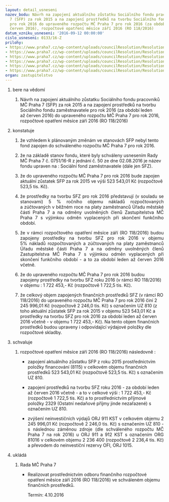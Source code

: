 ```yaml
---
layout: detail_usneseni
nazev_bodu: Návrh na zapojení aktuálního zůstatku Sociálního fondu pracovníků MČ Praha
  7 (SFP) za rok 2015 a na zapojení prostředků na tvorbu Sociálního fondu zaměstnavatele
  pro rok 2016 do upraveného rozpočtu MČ Praha 7 pro rok 2016 (za období leden až
  červen 2016), rozpočtové opatření měsíce září 2016 (RO 118/2016)
datum_vzniku_usneseni: '2016-09-12 00:00:00'
cislo_usneseni: 0133/16-Z
prilohy:
- https://www.praha7.cz/wp-content/uploads/councilResolution/Resolutions/27469/export/Duvodovazprava~103745.docx
- https://www.praha7.cz/wp-content/uploads/councilResolution/Resolutions/27469/export/PodkladyspravniradySFZ_tvorba2016_obdobi_leden_az_cerven_2016~103744.pdf
- https://www.praha7.cz/wp-content/uploads/councilResolution/Resolutions/27469/export/IS_ORJ_911_Zapojenizustatku_SFP_2015_Pozadaveknarozpoctoveopatreni~103743.pdf
- https://www.praha7.cz/wp-content/uploads/councilResolution/Resolutions/27469/export/KontrolnisestavaGINISORG81016~103742.pdf
- https://www.praha7.cz/wp-content/uploads/councilResolution/Resolutions/27469/export/UsneseniRMC_0822_16_R~103741.pdf
- https://www.praha7.cz/wp-content/uploads/councilResolution/Resolutions/27469/export/export~301567.pdf
organ: zastupitelstvo
---
```

<OL class=urzList_view id=urzList>
<LI class=urzClass1><SPAN name="1">bere na vědomí</SPAN> 
<OL class=urzOlClass>
<LI class=urzClass2 style="TEXT-ALIGN: left"><SPAN>
<P>Návrh na zapojení aktuálního zůstatku Sociálního fondu pracovníků MČ Praha 7 (SFP) za rok 2015&nbsp;a na zapojení prostředků na tvorbu Sociálního fondu zaměstnavatele pro rok 2016 (za období leden až&nbsp;červen 2016)&nbsp;do upraveného rozpočtu MČ Praha 7 pro rok 2016, rozpočtové opatření měsíce září 2016 (RO 118/2016)</P></SPAN></LI></OL></LI>
<LI class=urzClass1><SPAN name="6">konstatuje</SPAN> 
<OL class=urzOlClass>
<LI class=urzClass2 style="TEXT-ALIGN: left"><SPAN>
<P>že vzhledem k plánovaným změnám&nbsp;ve&nbsp;stanovách SFP nebyl tento fond zapojen do schváleného rozpočtu MČ Praha 7 pro&nbsp;rok 2016.</P></SPAN></LI>
<LI class=urzClass2 style="TEXT-ALIGN: left"><SPAN>
<P>že na základě stanov fondu, které byly schváleny usnesením Rady MČ Praha 7 č. 0751/16-R z jednání č. 50 ze dne 02.08.2016 je název fondu upraven na : Sociální fond zaměstnavatele (dále jen SFZ).</P></SPAN></LI>
<LI class=urzClass2 style="TEXT-ALIGN: left"><SPAN>
<P>že do upraveného rozpočtu MČ Praha 7&nbsp;pro rok&nbsp;2016 bude zapojen aktuální zůstatek SFP za rok 2015&nbsp;ve výši&nbsp;523 543,01 Kč (rozpočtově 523,5 tis. Kč).&nbsp;</P></SPAN></LI>
<LI class=urzClass2 style="TEXT-ALIGN: justify"><SPAN>
<P style="TEXT-ALIGN: justify" data-mce-style="text-align: justify;">že prostředky na tvorbu SFZ&nbsp;pro rok 2016&nbsp;představují (v souladu se stanovami)&nbsp;5 % ročního objemu nákladů rozpočtovaných a&nbsp;zúčtovaných v&nbsp;běžném roce na platy zaměstnanců Úřadu městské části Praha 7 a na odměny uvolněných členů Zastupitelstva MČ Praha 7 s výjimkou odměn vyplacených při skončení funkčního období.</P></SPAN></LI>
<LI class=urzClass2 style="TEXT-ALIGN: justify"><SPAN>
<P style="TEXT-ALIGN: justify" data-mce-style="text-align: justify;">že v rámci rozpočtového opatření měsíce září (RO 118/2016) budou zapojeny prostředky na tvorbu SFZ pro rok 2016&nbsp;v objemu 5%&nbsp;nákladů rozpočtovaných a&nbsp;zúčtovaných na platy zaměstnanců Úřadu městské části Praha 7 a na odměny uvolněných členů Zastupitelstva MČ Praha 7 s výjimkou odměn vyplacených při skončení funkčního období&nbsp;- a to&nbsp;za období leden&nbsp;až červen 2016 včetně.</P></SPAN></LI>
<LI class=urzClass2 style="TEXT-ALIGN: left"><SPAN>
<P>že do upraveného rozpočtu MČ Praha 7 pro rok 2016 budou zapojeny prostředky na tvorbu SFZ roku 2016 (v rámci RO 118/2016) v objemu :&nbsp;1 722 453,- Kč (rozpočtově&nbsp;1 722,5&nbsp;tis. Kč).</P></SPAN></LI>
<LI class=urzClass2 style="TEXT-ALIGN: left"><SPAN>
<P>že celkový objem zapojených finančních prostředků SFZ (v rámci RO 118/2016)&nbsp;do upraveného rozpočtu MČ Praha 7 pro rok 2016&nbsp;činí 2 245 996,01 Kč (rozpočtově&nbsp;2 246,0 tis. Kč) s označením UZ 810 (z toho aktuální zůstatek SFP za rok 2015 v objemu 523 543,01 Kč&nbsp;a prostředky na tvorbu&nbsp;SFZ pro rok 2016 za období leden až červen 2016 včetně -&nbsp;v objemu 1 722 453,- Kč). Na tento objem finančních prostředků&nbsp;budou upraveny i odpovídající&nbsp;výdajové položky dle rozpočtové skladby. &nbsp;</P></SPAN></LI></OL></LI>
<LI class=urzClass1><SPAN name="24">schvaluje</SPAN> 
<OL class=urzOlClass>
<LI class=urzClass2 style="TEXT-ALIGN: left"><SPAN>
<P>rozpočtové opatření měsíce září 2016 (RO 118/2016) následovně :</P></SPAN>
<UL class=urzUlClass>
<LI class=urzClass3 style="TEXT-ALIGN: left"><SPAN>
<P>zapojení aktuálního zůstatku SFP z roku 2015&nbsp;prostřednictvím položky financování (8115) v celkovém objemu finančních prostředků 523 543,01 Kč (rozpočtově 523,5 tis. Kč) s označením UZ 810.</P></SPAN></LI>
<LI class=urzClass3 style="TEXT-ALIGN: left"><SPAN>
<P>zapojení prostředků na tvorbu SFZ roku 2016 -&nbsp;za období leden až červen 2016 včetně - a to&nbsp;v celkové výši : 1 722 453,- Kč (rozpočtově&nbsp;1 722,5 tis. Kč) a to prostřednictvím příjmové položky&nbsp;2329 (Ostatní nedaňové příjmy jinde nezařazené) s označením UZ 810.</P></SPAN></LI>
<LI class=urzClass3 style="TEXT-ALIGN: justify"><SPAN>
<P style="TEXT-ALIGN: justify" data-mce-style="text-align: justify;">zvýšení neinvestičních výdajů ORJ 911&nbsp;KST v celkovém objemu&nbsp;2 245 996,01 Kč (rozpočtově 2 246,0 tis. Kč) s označením UZ 810 - s následnou záměnou zdroje&nbsp;(dle schváleného rozpočtu MČ Praha 7&nbsp;na rok 2016)&nbsp;u ORJ 911 a 912 KST&nbsp;s&nbsp;označením ORG 81016 v celkovém objemu 2 236 400 (rozpočtově 2 236,4 tis. Kč) a převodem do neinvestiční rezervy OFI, ORJ 1015.&nbsp;&nbsp;&nbsp;&nbsp;&nbsp;&nbsp;&nbsp;</P></SPAN></LI></UL></LI></OL></LI>
<LI class=urzClass1 id=urzUkoly><SPAN name="1">ukládá</SPAN>
<OL class=urzOlClass>
<LI class=urzClass2><SPAN>
<P>Rada MČ Praha 7</P></SPAN>
<UL class=urzUlClass>
<LI class=urzClass3><SPAN>
<P>Realizovat prostřednictvím odboru finančního rozpočtové opatření měsíce září 2016 (RO 118/2016) ve schváleném objemu finančních prostředků.</P></SPAN><SPAN class=urzUkolTermin>Termín:&nbsp;4.10.2016</SPAN></LI></UL></LI></OL></LI></OL>